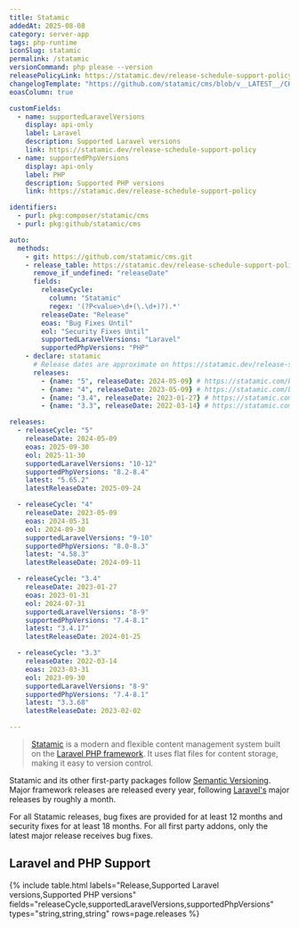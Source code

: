 ```yaml
---
title: Statamic
addedAt: 2025-08-08
category: server-app
tags: php-runtime
iconSlug: statamic
permalink: /statamic
versionCommand: php please --version
releasePolicyLink: https://statamic.dev/release-schedule-support-policy/
changelogTemplate: "https://github.com/statamic/cms/blob/v__LATEST__/CHANGELOG.md"
eoasColumn: true

customFields:
  - name: supportedLaravelVersions
    display: api-only
    label: Laravel
    description: Supported Laravel versions
    link: https://statamic.dev/release-schedule-support-policy
  - name: supportedPhpVersions
    display: api-only
    label: PHP
    description: Supported PHP versions
    link: https://statamic.dev/release-schedule-support-policy

identifiers:
  - purl: pkg:composer/statamic/cms
  - purl: pkg:github/statamic/cms

auto:
  methods:
    - git: https://github.com/statamic/cms.git
    - release_table: https://statamic.dev/release-schedule-support-policy
      remove_if_undefined: "releaseDate"
      fields:
        releaseCycle:
          column: "Statamic"
          regex: '(?P<value>\d+(\.\d+)?).*'
        releaseDate: "Release"
        eoas: "Bug Fixes Until"
        eol: "Security Fixes Until"
        supportedLaravelVersions: "Laravel"
        supportedPhpVersions: "PHP"
    - declare: statamic
      # Release dates are approximate on https://statamic.dev/release-schedule-support-policy.
      releases:
        - {name: "5", releaseDate: 2024-05-09} # https://statamic.com/blog/statamic-5-is-here
        - {name: "4", releaseDate: 2023-05-09} # https://statamic.com/blog/statamic-4-unleashed
        - {name: "3.4", releaseDate: 2023-01-27} # https://statamic.com/blog/statamic-3-4-released
        - {name: "3.3", releaseDate: 2022-03-14} # https://statamic.com/blog/statamic-3-3

releases:
  - releaseCycle: "5"
    releaseDate: 2024-05-09
    eoas: 2025-09-30
    eol: 2025-11-30
    supportedLaravelVersions: "10-12"
    supportedPhpVersions: "8.2-8.4"
    latest: "5.65.2"
    latestReleaseDate: 2025-09-24

  - releaseCycle: "4"
    releaseDate: 2023-05-09
    eoas: 2024-05-31
    eol: 2024-09-30
    supportedLaravelVersions: "9-10"
    supportedPhpVersions: "8.0-8.3"
    latest: "4.58.3"
    latestReleaseDate: 2024-09-11

  - releaseCycle: "3.4"
    releaseDate: 2023-01-27
    eoas: 2023-01-31
    eol: 2024-07-31
    supportedLaravelVersions: "8-9"
    supportedPhpVersions: "7.4-8.1"
    latest: "3.4.17"
    latestReleaseDate: 2024-01-25

  - releaseCycle: "3.3"
    releaseDate: 2022-03-14
    eoas: 2023-03-31
    eol: 2023-09-30
    supportedLaravelVersions: "8-9"
    supportedPhpVersions: "7.4-8.1"
    latest: "3.3.68"
    latestReleaseDate: 2023-02-02

---
```


> [Statamic](https://statamic.com/) is a modern and flexible content management system built on the [Laravel PHP framework](/laravel).
> It uses flat files for content storage, making it easy to version control.

Statamic and its other first-party packages follow [Semantic Versioning](https://semver.org/).
Major framework releases are released every year, following [Laravel's](/laravel) major releases by roughly a month.

For all Statamic releases, bug fixes are provided for at least 12 months and security fixes for at least 18 months.
For all first party addons, only the latest major release receives bug fixes.

## Laravel and PHP Support

{% include table.html
labels="Release,Supported Laravel versions,Supported PHP versions"
fields="releaseCycle,supportedLaravelVersions,supportedPhpVersions"
types="string,string,string"
rows=page.releases %}
